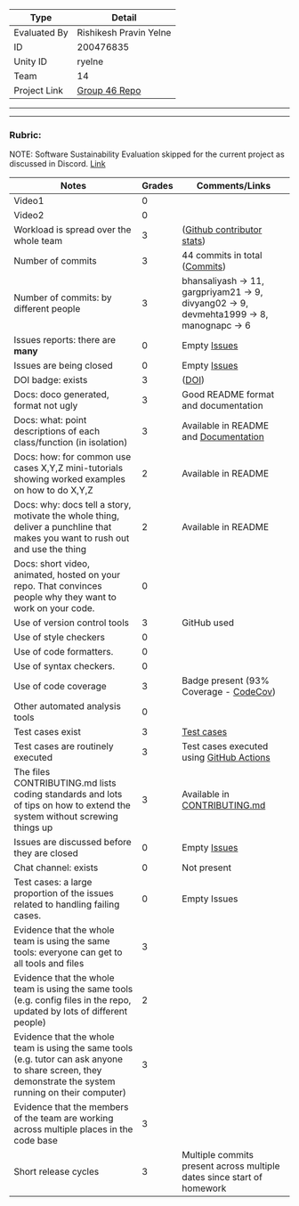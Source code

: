 |Type| Detail|
|--------|-------|
| Evaluated By | Rishikesh Pravin Yelne |
| ID | 200476835 |
| Unity ID | ryelne |
| Team | 14 |
| Project Link | [Group 46 Repo](https://github.com/gargpriyam21/CSC510_G46_lua2py) |

******
******

### Rubric:

NOTE: Software Sustainability Evaluation skipped for the current project as discussed in Discord. [Link](https://discord.com/channels/1009547855301718107/1009549425288429608/1023416944101163069)

|Notes|Grades|Comments/Links|
|-----|---------|----------|
|Video1| 0 | |
|Video2| 0 | |
|Workload is spread over the whole team | 3 | ([Github contributor stats](https://github.com/gargpriyam21/CSC510_G46_lua2py/graphs/contributors)) |
|Number of commits| 3 | 44 commits in total ([Commits](https://github.com/gargpriyam21/CSC510_G46_lua2py/commits/main)) |
|Number of commits: by different people| 3 | bhansaliyash -> 11, gargpriyam21 -> 9, divyang02 -> 9, devmehta1999 -> 8, manognapc -> 6 |
|Issues reports: there are **many**| 0 | Empty [Issues](https://github.com/gargpriyam21/CSC510_G46_lua2py/issues) |
|Issues are being closed| 0 | Empty [Issues](https://github.com/gargpriyam21/CSC510_G46_lua2py/issues) |
|DOI badge: exists| 3 | ([DOI](https://zenodo.org/record/7095269)) |
|Docs: doco generated, format not ugly | 3 | Good README format and documentation |
|Docs: what: point descriptions of each class/function (in isolation) | 3 | Available in README and [Documentation](https://gargpriyam21.github.io/CSC510_G46_lua2py/) |
|Docs: how: for common use cases X,Y,Z mini-tutorials showing worked examples on how to do X,Y,Z| 2 | Available in README |
|Docs: why: docs tell a story, motivate the whole thing, deliver a punchline that makes you want to rush out and use the thing| 2 | Available in README |
|Docs: short video, animated, hosted on your repo. That convinces people why they want to work on your code.| 0 | |
|Use of version control tools| 3 | GitHub used |
|Use of style checkers | 0 | |
|Use of code formatters. | 0 | |
|Use of syntax checkers. | 0 | |
|Use of code coverage | 3 | Badge present (93% Coverage - [CodeCov](https://app.codecov.io/gh/gargpriyam21/CSC510_G46_lua2py)) |
|Other automated analysis tools| 0 | |
|Test cases exist| 3 | [Test cases](https://github.com/gargpriyam21/CSC510_G46_lua2py/tree/main/test) |
|Test cases are routinely executed| 3 | Test cases executed using [GitHub Actions](https://github.com/gargpriyam21/CSC510_G46_lua2py/actions) |
|The files CONTRIBUTING.md lists coding standards and lots of tips on how to extend the system without screwing things up| 3 | Available in [CONTRIBUTING.md](https://github.com/gargpriyam21/CSC510_G46_lua2py/blob/main/CONTRIBUTING.md) |
|Issues are discussed before they are closed| 0 | Empty [Issues](https://github.com/gargpriyam21/CSC510_G46_lua2py/issues) |
|Chat channel: exists| 0 | Not present |
|Test cases: a large proportion of the issues related to handling failing cases.| 0 | Empty Issues |
|Evidence that the whole team is using the same tools: everyone can get to all tools and files| 3 | |
|Evidence that the whole team is using the same tools (e.g. config files in the repo, updated by lots of different people)| 2 | |
|Evidence that the whole team is using the same tools (e.g. tutor can ask anyone to share screen, they demonstrate the system running on their computer)| 3 | |
|Evidence that the members of the team are working across multiple places in the code base| 3 | |
|Short release cycles | 3 | Multiple commits present across multiple dates since start of homework |
